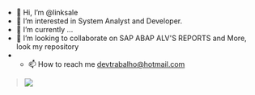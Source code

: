 - 👋 Hi, I’m @linksale
- 👀 I’m interested in System Analyst and Developer.
-  🌱 I’m currently ...
- 💞️ I’m looking to collaborate on SAP ABAP ALV'S REPORTS and More, look my repository
- - 📫 How to reach me devtrabalho@hotmail.com

<!---
### 🚀 Languages and Tools:</summary>

<p align="left">
<img height="25" src="https://www.vectorlogo.zone/logos/java/java-icon.svg" title="Java" alt="Java" /></code>
<img height="25" src="https://raw.githubusercontent.com/devicons/devicon/master/icons/csharp/csharp-original.svg" title="C#" alt="C#" /></code>
<img width="25" height="25" src="https://raw.githubusercontent.com/devicons/devicon/master/icons/javascript/javascript-original.svg" title="JavaScript" alt="JavaScript" />
<img width="30" height="30" src="https://github.com/leandrocgsi/leandrocgsi/blob/main/svg_logos/groovy_logo.png" title="Groovy" alt="Groovy" /></code>
<img width="25" height="25" src="https://github.com/leandrocgsi/leandrocgsi/blob/main/svg_logos/kotlin_logo.png" title="Kotlin" alt="Kotlin" /></code>
<img height="25" src="https://github.com/leandrocgsi/leandrocgsi/blob/main/svg_logos/nodejs.png" title="Node JS" alt="Node JS">
<img width="25" height="25" src="https://github.com/leandrocgsi/leandrocgsi/blob/main/svg_logos/html_logo.png" title="HTML" alt="HTML" />
<img width="25" height="25" src="https://github.com/leandrocgsi/leandrocgsi/blob/main/svg_logos/css_logo.png" title="CSS" alt="CSS" />
<img height="25" src="https://raw.githubusercontent.com/leandrocgsi/leandrocgsi/2331dded51784b78b8b66fd83037b2f2e28943e3/svg_logos/docker_logo.svg" title="Docker" alt="Docker" />
<img height="25" src="https://raw.githubusercontent.com/github/explore/80688e429a7d4ef2fca1e82350fe8e3517d3494d/topics/terminal/terminal.png" title="Terminal" alt="Terminal">
<img width="25" height="25" src="https://www.vectorlogo.zone/logos/springio/springio-icon.svg" title="Spring" alt="Spring" /></code>
<img width="25" height="25" src="https://www.vectorlogo.zone/logos/hibernate/hibernate-icon.svg" title="Hibernate" alt="Hibernate" /></code>
<img width="25" height="25" src="https://github.com/leandrocgsi/leandrocgsi/blob/main/svg_logos/grails-logo.jpg" title="Grails" alt="Grails" /></code>
<img width="25" height="25" src="https://raw.githubusercontent.com/vscode-icons/vscode-icons/master/icons/file_type_maven.svg" title="Apache Maven" alt="Apache Maven" /></code>
<img width="25" height="25" src="https://www.vectorlogo.zone/logos/jenkins/jenkins-icon.svg" title="Jenkins" alt="Jenkins" /></code>
<img width="25" height="25" src="https://www.vectorlogo.zone/logos/travis-ci/travis-ci-icon.svg" title="Travis CI" alt="Travis CI" /></code>
<img width="25" height="25" src="https://www.vectorlogo.zone/logos/getpostman/getpostman-icon.svg" title="Postman" alt="Postman" /></code>
<img width="25" height="25" src="https://www.vectorlogo.zone/logos/openapis/openapis-icon.svg" title="Swagger - Open API" alt="Swagger - Open API" /></code>
<img width="25" height="25" src="https://github.com/leandrocgsi/leandrocgsi/blob/main/svg_logos/amazon_aws-icon.png" title="Amazon AWS" alt="Amazon AWS" /></code>
<img width="25" height="25" src="https://www.vectorlogo.zone/logos/microsoft_azure/microsoft_azure-icon.svg" title="Microsoft Azure" alt="Microsoft Azure" /></code>
<img width="25" height="25" src="https://www.vectorlogo.zone/logos/mysql/mysql-icon.svg" title="MySQL" alt="MySQL"/></code>
<img width="25" height="25" src="https://www.vectorlogo.zone/logos/postgresql/postgresql-icon.svg" title="Postgres SQL" alt="Postgres SQL"/></code>
<img width="25" height="25" src="https://www.vectorlogo.zone/logos/oracle/oracle-icon.svg" title="Oracle" alt="Oracle"/></code>
<img width="22" height="25" src="https://github.com/leandrocgsi/leandrocgsi/blob/main/svg_logos/microsoft-sql-server.png" title="SQL Server" alt="SQL Server"/></code>
<img height="25" src="https://raw.githubusercontent.com/devicons/devicon/master/icons/git/git-original.svg" title="GIT" alt="GIT">
<img width="25" height="25" src="https://raw.githubusercontent.com/leandrocgsi/leandrocgsi/main/svg_logos/react-original-wordmark.svg" title="React JS" alt="React JS" />
<img width="25" height="25" src="https://raw.githubusercontent.com/leandrocgsi/leandrocgsi/main/svg_logos/angularjs-original.svg" title="Angular JS" alt="Angular JS" />

</p>
--->

><img src="https://img.shields.io/badge/-LinkedIn-0077B5?style=flat&logo=Linkedin&logoColor=white"/></a>
